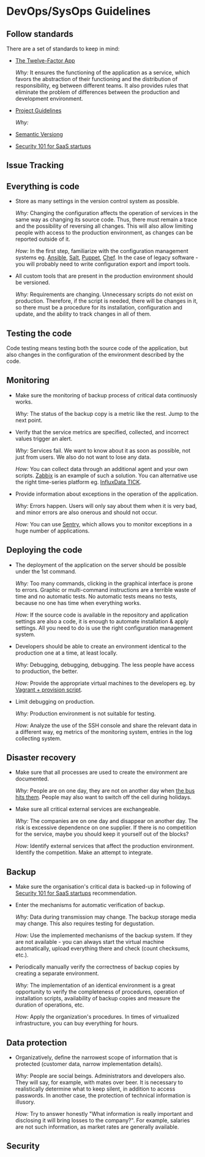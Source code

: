 # DevOps/SysOps Guidelines

## Follow standards

There are a set of standards to keep in mind:
    
* [The Twelve-Factor App]
    
    _Why:_ It ensures the functioning of the application as a service, which favors the abstraction of 
    their functioning and the distribution of responsibility, eg between different teams. 
    It also provides rules that eliminate the problem of differences between the production 
    and development environment.

* [Project Guidelines]

    _Why:_ 
    
* [Semantic Versiong]
* [Security 101 for SaaS startups]

## Issue Tracking

## Everything is code

* Store as many settings in the version control system as possible.

    _Why:_ Changing the configuration affects the operation of services in the same way 
    as changing its source code. Thus, there must remain a trace and the possibility of
    reversing all changes. This will also allow limiting people with access to the 
    production environment, as changes can be reported outside of it.
    
    _How:_ In the first step, familiarize with the configuration management systems eg. 
    [Ansible], [Salt], [Puppet], [Chef]. In the case of legacy software - you will 
    probably need to write configuration export and import tools.

* All custom tools that are present in the production environment should be versioned.

    _Why:_ Requirements are changing. Unnecessary scripts do not exist on production. 
    Therefore, if the script is needed, there will be changes in it, so there must be 
    a procedure for its installation, configuration and update, and the ability to track
    changes in all of them.

## Testing the code

Code testing means testing both the source code of the application, but also changes in the configuration 
of the environment described by the code.

## Monitoring

* Make sure the monitoring of backup process of critical data continuosly works.

    _Why:_ The status of the backup copy is a metric like the rest. Jump to the next point.

* Verify that the service metrics are specified, collected, and incorrect values trigger an alert.

    _Why:_ Services fail. We want to know about it as soon as possible, not just from users. We also do not want to lose any data.
    
    _How:_ You can collect data through an additional agent and your own scripts. [Zabbix] is an example of such a solution.
    You can alternative use the right time-series platform eg. [InfluxData TICK]. 

* Provide information about exceptions in the operation of the application.

    _Why:_ Errors happen. Users will only say about them when it is very bad, and  minor errors are also 
    onerous and should not occur.

    _How:_ You can use [Sentry], which allows you to monitor exceptions in a huge number of applications.

## Deploying the code

* The deployment of the application on the server should be possible under the 1st command.

    _Why:_ Too many commands, clicking in the graphical interface is prone to errors. Graphic or multi-command 
    instructions are a terrible waste of time and no automatic tests. No automatic tests means no tests, because 
    no one has time when everything works.
      
    _How:_ If the source code is available in the repository and application settings are also a code, it is
    enough to automate installation & apply settings. All you need to do is use the right configuration 
    management system.
    
* Developers should be able to create an environment identical to the production one at a time, at least locally.

    _Why:_ Debugging, debugging, debugging. The less people have access to production, the better.

    _How:_ Provide the appropriate virtual machines to the developers eg. by [Vagrant + provision script](https://www.vagrantup.com/docs/cli/provision.html).

* Limit debugging on production.

    _Why:_ Production environment is not suitable for testing.

    _How:_ Analyze the use of the SSH console and share the relevant data in a different way, eg metrics 
    of the monitoring system, entries in the log collecting system.    

## Disaster recovery

* Make sure that all processes are used to create the environment are documented.

  _Why:_ People are on one day, they are not on another day when [the bus hits them](https://en.wikipedia.org/wiki/Bus_factor). People may also want to switch off the cell 
  during holidays.

* Make sure all critical external services are exchangeable. 

  _Why:_ The companies are on one day and disappear on another day. The risk is excessive dependence on one supplier. If there is no competition for the service, 
  maybe you should keep it yourself out of the blocks? 

  _How:_ Identify external services that affect the production environment. Identify the competition. Make an attempt to integrate.
  
## Backup

* Make sure the organisation's critical data is backed-up in following of [Security 101 for SaaS startups] recommendation.

* Enter the mechanisms for automatic verification of backup.

    _Why:_ Data during transmission may change. The backup storage media may change. This also requires testing for degustation.
    
    _How:_ Use the implemented mechanisms of the backup system. If they are not available - you can always start 
    the virtual machine automatically, upload everything there and check (count checksums, etc.).

* Periodically manually verify the correctness of backup copies by creating a separate environment. 

    _Why:_ The implementation of an identical environment is a great opportunity to verify the completeness of 
    procedures, operation of installation scripts, availability of backup copies and measure the duration of 
    operations, etc.
    
    _How:_ Apply the organization's procedures. In times of virtualized infrastructure, you can buy everything for hours.

## Data protection

* Organizatively, define the narrowest scope of information that is protected (customer data, narrow implementation details).

    _Why:_ People are social beings. Administrators and developers also. They will say, for example, with mates over beer.
    It is necessary to realistically determine what to keep silent, in addition to access passwords.  In another case, the protection of technical 
    information is illusory.
    
    _How:_ Try to answer honestly "What information is really important and disclosing it will bring losses to the company?". 
    For example, salaries are not such information, as market rates are generally available.

## Security 
[Filesystem Hierarchy Standard]: http://refspecs.linuxfoundation.org/FHS_3.0/fhs/index.html
[The Twelve-Factor App]: https://12factor.net/
[Project Guidelines]: https://github.com/wearehive/project-guidelines
[Semantic Versiong]: https://semver.org/
[Security 101 for SaaS startups]: https://github.com/forter/security-101-for-saas-startups
[Sentry]: https://sentry.io/welcome/
[Chef]: https://www.chef.io/chef/
[Puppet]: https://puppet.com/
[Ansible]: https://www.ansible.com/
[Salt]: https://saltstack.com/
[Zabbix]: https://www.zabbix.com/
[InfluxData TICK]: https://www.influxdata.com/time-series-platform/
